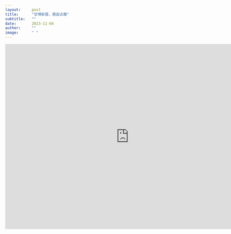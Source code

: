```yaml
---
layout:     post 
title:      "甘博新展，邂逅古籍"
subtitle:   ""
date:       2023-11-04
author:     ""
image:      " "
---
```



<iframe src="https://wap.peopleapp.com/video/rmh39164465/rmh39164465" scrolling="no" scrolling="no" border="0" frameborder="no" framespacing="0" allowfullscreen="true" width="800px" height="600px"> </iframe>